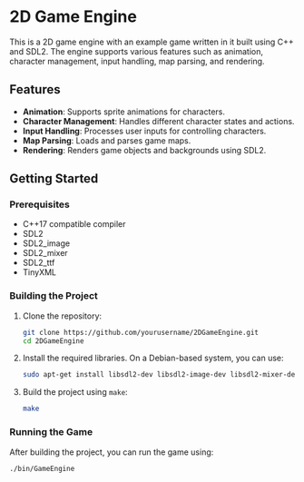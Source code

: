 # 2D Game Engine

This is a 2D game engine with an example game written in it built using C++ and SDL2. The engine supports various features such as animation, character management, input handling, map parsing, and rendering.

## Features

- **Animation**: Supports sprite animations for characters.
- **Character Management**: Handles different character states and actions.
- **Input Handling**: Processes user inputs for controlling characters.
- **Map Parsing**: Loads and parses game maps.
- **Rendering**: Renders game objects and backgrounds using SDL2.

## Getting Started

### Prerequisites

- C++17 compatible compiler
- SDL2
- SDL2_image
- SDL2_mixer
- SDL2_ttf
- TinyXML

### Building the Project

1. Clone the repository:
    ```sh
    git clone https://github.com/yourusername/2DGameEngine.git
    cd 2DGameEngine
    ```

2. Install the required libraries. On a Debian-based system, you can use:
    ```sh
    sudo apt-get install libsdl2-dev libsdl2-image-dev libsdl2-mixer-dev libsdl2-ttf-dev libtinyxml-dev
    ```

3. Build the project using `make`:
    ```sh
    make
    ```

### Running the Game

After building the project, you can run the game using:
```sh
./bin/GameEngine